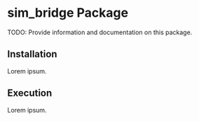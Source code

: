 # sim_bridge Package
TODO: Provide information and documentation on this package.

## Installation
Lorem ipsum.

## Execution
Lorem ipsum.